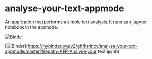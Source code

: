 # analyse-your-text-appmode

An application that performs a simple text analysis. It runs as a jupyter notebook in the appmode.

[![Binder](https://mybinder.org/badge_logo.svg)](https://mybinder.org/v2/gh/karincv/analyse-your-text-appmode/HEAD)

[![Binder](https://mybinder.org/badge_logo.svg)](https://mybinder.org/v2/gh/karincv/analyse-your-text-appmode/master?filepath=APP-Analyse-your text.ipynb)


